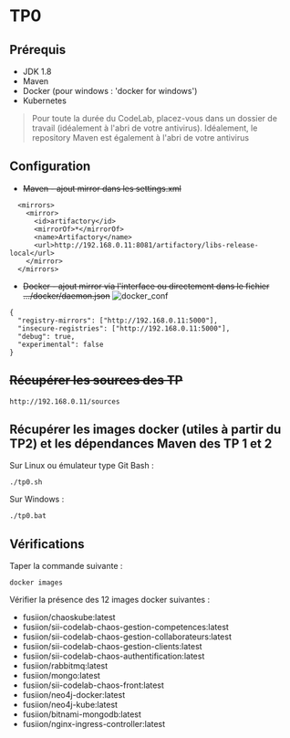 # TP0

## Prérequis

* JDK 1.8
* Maven
* Docker (pour windows : 'docker for windows')
* Kubernetes

> Pour toute la durée du CodeLab, placez-vous dans un dossier de travail (idéalement à l'abri de votre antivirus). Idéalement, le repository Maven est également à l'abri de votre antivirus

## Configuration

* ~~Maven - ajout mirror dans les settings.xml~~
```
  <mirrors>
    <mirror>
      <id>artifactory</id>
      <mirrorOf>*</mirrorOf>
      <name>Artifactory</name>
      <url>http://192.168.0.11:8081/artifactory/libs-release-local</url>
    </mirror>
  </mirrors>
```

* ~~Docker - ajout mirror via l'interface ou directement dans le fichier .../docker/daemon.json~~
![docker_conf](docker_conf.PNG)
```
{
  "registry-mirrors": ["http://192.168.0.11:5000"],
  "insecure-registries": ["http://192.168.0.11:5000"],
  "debug": true,
  "experimental": false
}
```

## ~~Récupérer les sources des TP~~

```shell
http://192.168.0.11/sources
```

## Récupérer les images docker (utiles à partir du TP2) et les dépendances Maven des TP 1 et 2

Sur Linux ou émulateur type Git Bash :

```shell
./tp0.sh
```

Sur Windows :

```shell
./tp0.bat
```

## Vérifications

Taper la commande suivante :

```shell
docker images
```

Vérifier la présence des 12 images docker suivantes :

* fusiion/chaoskube:latest
* fusiion/sii-codelab-chaos-gestion-competences:latest
* fusiion/sii-codelab-chaos-gestion-collaborateurs:latest
* fusiion/sii-codelab-chaos-gestion-clients:latest
* fusiion/sii-codelab-chaos-authentification:latest
* fusiion/rabbitmq:latest
* fusiion/mongo:latest
* fusiion/sii-codelab-chaos-front:latest
* fusiion/neo4j-docker:latest
* fusiion/neo4j-kube:latest
* fusiion/bitnami-mongodb:latest
* fusiion/nginx-ingress-controller:latest
